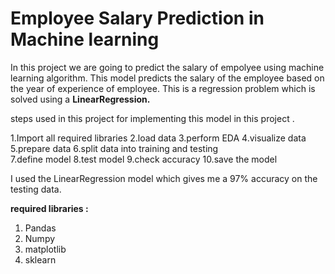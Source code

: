 # Employee Salary Prediction in Machine learning 

In this project we are going to predict the salary of empolyee using machine learning algorithm.
This model predicts the salary of the employee based on the year of experience of employee.
This is a regression problem which is solved using a **LinearRegression.**

steps used in this project for implementing this model in this project .

1.Import all required libraries 
2.load data 
3.perform EDA 
4.visualize data 
5.prepare data 
6.split data into training and testing  
7.define model 
8.test model 
9.check accuracy
10.save the model 

I used the LinearRegression model which gives me a 97% accuracy on the testing data.

**required libraries :**
1. Pandas 
2. Numpy
3. matplotlib 
4. sklearn

